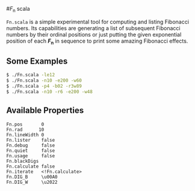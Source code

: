 #_F_<sub>n</sub> scala

`Fn.scala` is a simple experimental tool for computing and listing Fibonacci numbers.
Its capabilities are generating a list of subsequent Fibonacci numbers by their ordinal positions or just putting the given 
exponential position of each **_F_<sub>n</sub>** in sequence to print some amazing Fibonacci effects.

## Some Examples
```bash
$ ./Fn.scala -le12
$ ./Fn.scala -n10 -e200 -w60
$ ./Fn.scala -p4 -b02 -r3w89
$ ./Fn.scala -n10 -r6 -e200 -w48
```


## Available Properties
```
Fn.pos       0
Fn.rad      10
Fn.lineWidth 0
Fn.lister    false
Fn.debug     false
Fn.quiet     false
Fn.usage     false  
Fn.blackDigs  
Fn.calculate false
Fn.iterate   <!Fn.calculate>
Fn.DIG_B     \u00A0
Fn.DIG_W     \u2022
```